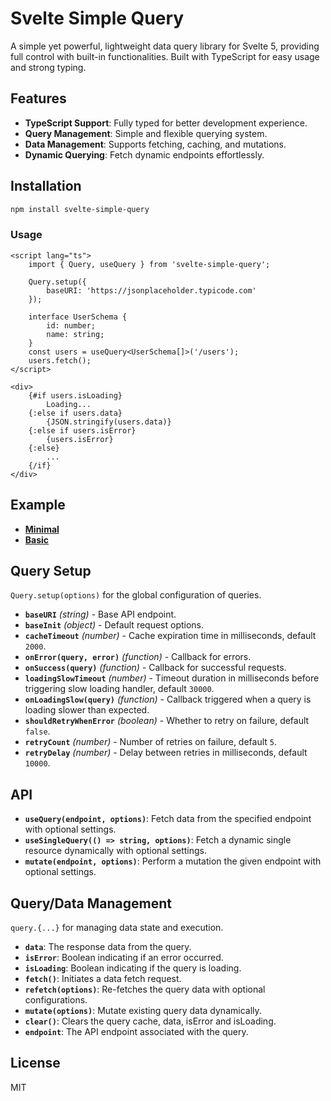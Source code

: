 # Svelte Simple Query

A simple yet powerful, lightweight data query library for Svelte 5, providing full control with built-in functionalities. Built with TypeScript for easy usage and strong typing.

## Features

- **TypeScript Support**: Fully typed for better development experience.
- **Query Management**: Simple and flexible querying system.
- **Data Management**: Supports fetching, caching, and mutations.
- **Dynamic Querying**: Fetch dynamic endpoints effortlessly.

## Installation

```bash
npm install svelte-simple-query
```

### Usage

```svelte
<script lang="ts">
	import { Query, useQuery } from 'svelte-simple-query';

	Query.setup({
		baseURI: 'https://jsonplaceholder.typicode.com'
	});

	interface UserSchema {
		id: number;
		name: string;
	}
	const users = useQuery<UserSchema[]>('/users');
	users.fetch();
</script>

<div>
	{#if users.isLoading}
		Loading...
	{:else if users.data}
		{JSON.stringify(users.data)}
	{:else if users.isError}
		{users.isError}
	{:else}
		...
	{/if}
</div>
```

## Example

- **[Minimal](https://github.com/harryhdt/svelte-simple-query/blob/main/routes/example/minimal)**
- **[Basic](https://github.com/harryhdt/svelte-simple-query/blob/main/routes/example/basic)**

## Query Setup

`Query.setup(options)` for the global configuration of queries.

- **`baseURI`** _(string)_ - Base API endpoint.
- **`baseInit`** _(object)_ - Default request options.
- **`cacheTimeout`** _(number)_ - Cache expiration time in milliseconds, default `2000`.
- **`onError(query, error)`** _(function)_ - Callback for errors.
- **`onSuccess(query)`** _(function)_ - Callback for successful requests.
- **`loadingSlowTimeout`** _(number)_ - Timeout duration in milliseconds before triggering slow loading handler, default `30000`.
- **`onLoadingSlow(query)`** _(function)_ - Callback triggered when a query is loading slower than expected.
- **`shouldRetryWhenError`** _(boolean)_ - Whether to retry on failure, default `false`.
- **`retryCount`** _(number)_ - Number of retries on failure, default `5`.
- **`retryDelay`** _(number)_ - Delay between retries in milliseconds, default `10000`.

## API

- **`useQuery(endpoint, options)`**: Fetch data from the specified endpoint with optional settings.
- **`useSingleQuery(() => string, options)`**: Fetch a dynamic single resource dynamically with optional settings.
- **`mutate(endpoint, options)`**: Perform a mutation the given endpoint with optional settings.

## Query/Data Management

`query.{...}` for managing data state and execution.

- **`data`**: The response data from the query.
- **`isError`**: Boolean indicating if an error occurred.
- **`isLoading`**: Boolean indicating if the query is loading.
- **`fetch()`**: Initiates a data fetch request.
- **`refetch(options)`**: Re-fetches the query data with optional configurations.
- **`mutate(options)`**: Mutate existing query data dynamically.
- **`clear()`**: Clears the query cache, data, isError and isLoading.
- **`endpoint`**: The API endpoint associated with the query.

## License

MIT
